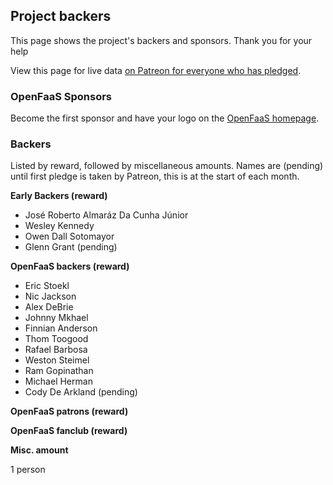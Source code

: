 ## Project backers

This page shows the project's backers and sponsors. Thank you for your help

View this page for live data [on Patreon for everyone who has pledged](https://www.patreon.com/alexellis).

### OpenFaaS Sponsors

Become the first sponsor and have your logo on the [OpenFaaS homepage](https://www.openfaas.com/). 

### Backers

Listed by reward, followed by miscellaneous amounts. Names are (pending) until first pledge is taken by Patreon, this is at the start of each month.

**Early Backers (reward)**

* José Roberto Almaráz Da Cunha Júnior
* Wesley Kennedy
* Owen Dall Sotomayor
* Glenn Grant (pending)

**OpenFaaS backers (reward)**

* Eric Stoekl
* Nic Jackson
* Alex DeBrie
* Johnny Mkhael
* Finnian Anderson
* Thom Toogood
* Rafael Barbosa
* Weston Steimel
* Ram	Gopinathan
* Michael	Herman
* Cody De Arkland (pending)

**OpenFaaS patrons (reward)**

**OpenFaaS fanclub (reward)**

**Misc. amount**

1 person

